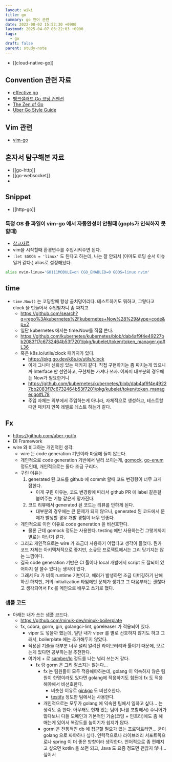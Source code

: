 ```yaml
---
layout: wiki
title: go
summary: go 언어 관련
date: 2022-08-02 15:52:30 +0900
lastmod: 2025-04-07 03:22:03 +0900
tags:
  - go
draft: false
parent: study-note
---
```


- [[cloud-native-go]]

## Convention 관련 자료
- [effective go](https://go.dev/doc/effective_go)
- [뱅크샐러드 Go 코딩 컨벤션](https://blog.banksalad.com/tech/go-best-practice-in-banksalad/)
- [The Zen of Go](https://the-zen-of-go.netlify.app)
- [Uber Go Style Guide](https://github.com/uber-go/guide/blob/master/style.md)

## Vim 관련
- [vim-go](https://github.com/fatih/vim-go)

## 혼자서 탐구해본 자료
- [[go-http]]
- [[go-websocket]]
- 

## Snippet
- [[http-go]]

### 특정 OS 용 파일이 vim-go 에서 자동완성이 안될때 (gopls가 인식하지 못할때)
- [참고자료](https://github.com/fatih/vim-go/issues/1056)
- vim을 시작할때 환경변수를 주입시켜주면 된다.
- `:let $GOOS = 'linux'` 도 된다고 하는데, 나는 잘 안되서 (아마도 로딩 순서 이슈일거 같다.) alias로 설정해놨다.

```bash
alias nvim-linux='GO111MODULE=on CGO_ENABLED=0 GOOS=linux nvim'
```


## time
- `time.Now()` 는 코딩할때 항상 골치덩어리다. 테스트하기도 뭐하고, 그렇다고 clock 을 만들어서 주입받자니 좀 짜치고
	- https://github.com/search?q=repo%3Akubernetes%2Fkubernetes+Now%28%29&type=code&p=2
	- 일단 kubernetes 에서는 time.Now를 직접 쓴다.
	- https://github.com/kubernetes/kubernetes/blob/dab4af9f4e49227bb2083f17c6732464b53f7201/pkg/kubelet/token/token_manager.go#L36
	- 혹은 k8s.io/utils/clock 패키지가 있다.
		- https://pkg.go.dev/k8s.io/utils/clock
		-  이게 그나마 신뢰성 있는 패키지 같다. 직접 구현하기는 좀 짜치는게 있으니까 Interface 만 선언하고, 구현체는 가져다 쓰자. 어짜피 대부분의 경우에는 Now가 필요한거니
		- https://github.com/kubernetes/kubernetes/blob/dab4af9f4e49227bb2083f17c6732464b53f7201/pkg/kubelet/token/token_manager.go#L78
		- 주입 자체는 외부에서 주입하는게 아니라, 자체적으로 생성하고, 테스트할때만 패키지 안쪽 레벨로 테스트 하는거 같다.

## Fx
- https://github.com/uber-go/fx
- DI Framework
- wire 와 비교하는 개인적인 생각:
	- wire 는 code generation 기반이라 마음에 들지 않는다.
	- 개인적으로 code generation 기반에서 널리 쓰이는게,  [gomock](https://github.com/golang/mock), [go-enum](https://github.com/abice/go-enum) 정도인데, 개인적으로는 둘다 조금 구리다.
	- 구린 이유는
		1. generated 된 코드를 github 에 commit 할때 코드 변경량이 너무 크게 잡힌다.
			- 이게 구린 이유는, 코드 변경량에 따라서 github PR 에 label 같은걸 붙여주는 기능 같은게 망가진다.
		2. 코드 리뷰에서 generated 된 코드는 리뷰를 안하게 된다.
			- 대부분의 경우에는 큰 문제가 되지 않으나,  generated 된 코드에서 문제가 발생할 경우 개발 경험이 너무 안좋다.
	- 개인적으로 이런 이유로 code generation 을 비선호한다.
		- 물론 근데 gomock 정도는 사용한다. testing 에만 사용하는건 그렇게까지 별로는 아닌거 같다.
	- 그리고 개인적으로는 wire 가 조금더 사용하기 어렵다고 생각이 들었다. 뭔카 코드 자체는 아키텍쳐적으로 좋지만, 소규모 프로젝트에서는 그리 당기지는 않는 느낌이다.
	- 결국 code generation 기반은 CI 툴이나 local 개발에서 script 도 잘되어 있어야지 잘 쓸수 있다는 생각이 있다.
	- 그래서 Fx 가 비록 runtime 기반이고, 에러가 발생하면 조금 디버깅하기 난해하긴 하지만, 거의 initialization 타임에만 문제가 생기고 그 다음부터는 괜찮다고 생각되어서 Fx 를 메인으로 배우고 쓰기로 했다.
### 샘플 코드
- 아래는 내가 쓰는 샘플 코드다.
	- https://github.com/minuk-dev/minuk-boilerplate
	- fx, cobra, gorm, gin, golangci-lint, goreleaser 가 적용되어 있다.
		- viper 도 넣을까 했는데, 일단 내가 viper 를 별로 선호하지 않기도 하고 그래서, boilerplate 에는 추가해두지 않았다.
		- 적용된 기술들 대부분 너무 널리 알려진 라이브러리와 툴이기 때문에, 모르는게 있다면 공부하는걸 추천한다.
		- 여기에 + 로 [samber/lo](https://github.com/samber/lo) 정도를 나는 널리 쓰는거 같다.
			- fx 랑 gorm 은 그리 잘쓰지는 않는다...
				- fx 는 팀원들이 모두 적응해야하는데, golang 이 익숙하지 않은 팀원이 한명이라도 있다면 golang에 적응하기도 힘든데 fx 도 적응해야해서 비선호한다.
					- 비슷한 이유로 [ginkgo](https://github.com/onsi/ginkgo) 도 비선호한다.
					- [testify](https://github.com/stretchr/testify) 정도만 팀에서는 사용한다.
				- 개인적으로는 모두가 golang 에 익숙한 팀에서 일하고 싶다... 는 생각도 좀 한다. 아무래도 현재 있는 팀이 (나를 포함해서) 주니어가 많다보니 다들 도메인과 기본적인 기술(코딩 + 인프라)에도 좀 헤매는게 있어서 복잡도를 높이기가 쉽지가 않다.
				- gorm 은 전통적인 db 에 접근할 필요가 있는 프로덕트라면... 굳이 golang 으로 짜야하나 싶다. 인력적으로나 라이브러리 서포트쪽으로나 spring 이 더 좋은 방향이라 생각한다. 언어적으로 좀 편해지고 싶으면 kotlin 을 쓰면 되고, Java 도 요즘 정도면 괜찮지 않나... 싶어서